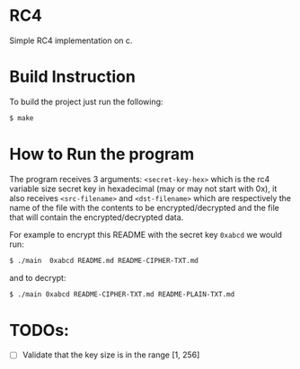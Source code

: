 # RC4

Simple RC4 implementation on c. 

# Build Instruction
To build the project just run the following:
```sh
$ make
```

# How to Run the program

The program receives 3 arguments: `<secret-key-hex>` which is the rc4 variable size secret key in hexadecimal (may or may not start with 0x), it also receives `<src-filename>` and `<dst-filename>` which are respectively the name of the file with the contents to be encrypted/decrypted and the file that will contain the encrypted/decrypted data.

For example to encrypt this README with the secret key `0xabcd` we would run:
```sh
$ ./main  0xabcd README.md README-CIPHER-TXT.md
```
and to decrypt:
```sh
$ ./main 0xabcd README-CIPHER-TXT.md README-PLAIN-TXT.md
```

# TODOs:
- [ ] Validate that the key size is in the range [1, 256]